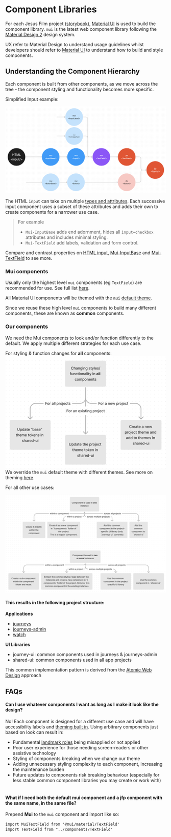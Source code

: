 # Component Libraries

For each Jesus Film project ([storybook](https://storybook.core.jesusfilm.org/)), [Material UI](https://mui.com/material-ui/getting-started/overview/) is used to build the component library. `mui` is the latest web component library following the [Material Design 2](https://m2.material.io/components?platform=web) design system.

UX refer to Material Design to understand usage guidelines whilst developers should refer to [Material UI](https://mui.com/material-ui/getting-started/supported-components/) to understand how to build and style components.

## Understanding the Component Hierarchy

Each component is built from other components, as we move across the tree - the component styling and functionality becomes more specific.

Simplified Input example:

![Component Hierarchy](./component-hierarchy.png)

The HTML `input` can take on multiple [types and attributes](https://developer.mozilla.org/en-US/docs/Web/HTML/Element/Input). Each successive input component uses a subset of these attributes and adds their own to create components for a narrower use case.

> For example
>
> - `Mui-InputBase` adds end adornment, hides all `input=checkbox` attributes and includes minimal styling.
> - `Mui-TextField` add labels, validation and form control.
>   <br />

Compare and contrast properties on [HTML input](https://developer.mozilla.org/en-US/docs/Web/HTML/Element/Input), [Mui-InputBase](https://mui.com/material-ui/api/input-base/) and [Mui-TextField](https://mui.com/material-ui/api/text-field/#advanced-configuration) to see more.

### Mui components

Usually only the highest level `mui` components (eg `TextField`) are recommended for use. See full list [here](https://mui.com/material-ui/).

All Material UI components will be themed with the `mui` [default theme](https://mui.com/material-ui/customization/default-theme/).

Since we reuse these high level `mui` components to build many different components, these are known as **common** components.

### Our components

We need the Mui components to look and/or function differently to the default. We apply multiple different strategies for each use case.

For styling & function changes for **all** components:
![All components](./all-components.png)
We override the `mui` default theme with different themes. See more on theming [here](../03-theming.md).

For all other use cases:

![Other components](./other-components.png)

#### This results in the following project structure:<br/>

**Applications**

- [journeys](https://your.nextstep.is/)
- [journeys-admin](https://admin.nextstep.is/)
- [watch](https://watch-jesusfilm.vercel.app/)

**UI Libraries**

- journey-ui: common components used in journeys & journeys-admin
- shared-ui: common components used in all app projects

This common implementation pattern is derived from the [Atomic Web Design](https://bradfrost.com/blog/post/atomic-web-design/) approach

## FAQs

#### **Can I use whatever components I want as long as I make it look like the design?**

No! Each component is designed for a different use case and will have accessibility labels and [theming built in](https://bareynol.github.io/mui-theme-creator/#TextField).
Using arbitrary components just based on look can result in:

- Fundamental [landmark roles](https://developer.mozilla.org/en-US/docs/Web/Accessibility/ARIA/roles/landmark_role) being misapplied or not applied
- Poor user experience for those needing screen-readers or other assistive technology
- Styling of components breaking when we change our theme
- Adding unnecessary styling complexity to each component, increasing the maintenance burden
- Future updates to components risk breaking behaviour (especially for less stable common component libraries you may create or work with)
  <br/><br/>

#### **What if I need both the default mui component and a jfp component with the same name, in the same file?**

Prepend **Mui** to the `mui` component and import like so:

```
import MuiTextField from '@mui/material/TextField'
import TextField from "../components/TextField'
```
